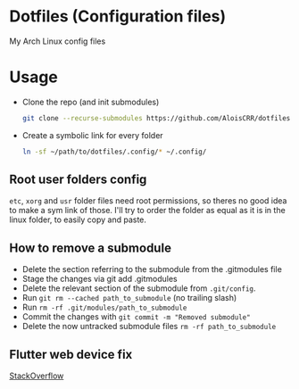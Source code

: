 # Dotfiles (Configuration files)

My Arch Linux config files

# Usage

- Clone the repo (and init submodules)

  ```bash
  git clone --recurse-submodules https://github.com/AloisCRR/dotfiles.git
  ```

- Create a symbolic link for every folder

  ```bash
  ln -sf ~/path/to/dotfiles/.config/* ~/.config/
  ```

## Root user folders config

`etc`, `xorg` and `usr` folder files need root permissions, so theres no good idea to make a sym link of those. I'll try to order the folder as equal as it is in the linux folder, to easily copy and paste.

## How to remove a submodule

- Delete the section referring to the submodule from the .gitmodules file
- Stage the changes via git add .gitmodules
- Delete the relevant section of the submodule from `.git/config`.
- Run `git rm --cached path_to_submodule` (no trailing slash)
- Run `rm -rf .git/modules/path_to_submodule`
- Commit the changes with `git commit -m "Removed submodule"`
- Delete the now untracked submodule files `rm -rf path_to_submodule`

## Flutter web device fix

[StackOverflow](https://stackoverflow.com/questions/59333193/flutter-web-device-not-showing-in-android-studio-vs-code)
